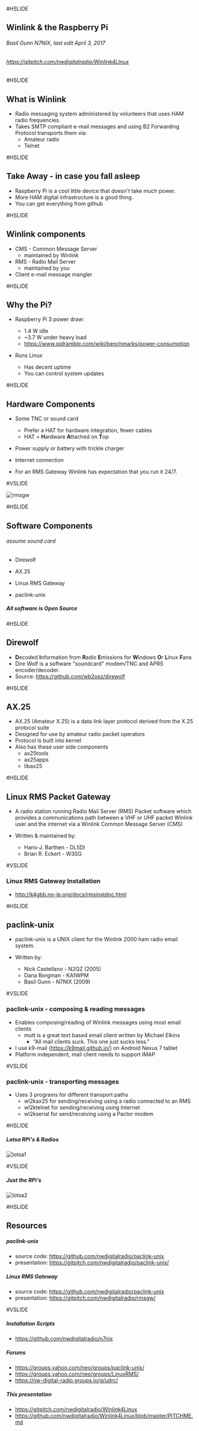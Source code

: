 #HSLIDE

## Winlink & the Raspberry Pi
###### Basil Gunn  N7NIX,  last edit April 3, 2017
###### https://gitpitch.com/nwdigitalradio/Winlink4LInux

#HSLIDE

## What is Winlink
* Radio messaging system administered by volunteers that uses HAM radio frequencies.
* Takes SMTP compliant e-mail messages and using B2 Forwarding Protocol transports them via:
  * Amateur radio
  * Telnet

#HSLIDE

## Take Away - in case you fall asleep
* Raspberry Pi is a cool little device that doesn't take much power.
* More HAM digital infrastructure is a good thing.
* You can get everything from github

#HSLIDE

## Winlink components

* CMS - Common Message Server
  * maintained by Winlink
* RMS - Radio Mail Server
  * maintained by you
* Client e-mail message mangler

#HSLIDE

## Why the Pi?

* Raspberry Pi 3 power draw:
  * 1.4 W  idle
  * ~3.7 W  under heavy load
  * https://www.pidramble.com/wiki/benchmarks/power-consumption

* Runs Linux
  * Has decent uptime
  * You can control system updates

#HSLIDE

## Hardware Components

* Some TNC or sound card
  * Prefer a HAT for hardware integration, fewer cables
  * HAT = **H**ardware **A**ttached on **T**op

* Power supply or battery with trickle charger

* Internet connection

* For an RMS Gateway Winlink has expectation that you run it 24/7.

#VSLIDE

![rmsgw](assets/rmsgw.png)

#HSLIDE

## Software Components
###### assume sound card

* Direwolf

* AX.25

* Linux RMS Gateway

* paclink-unix

##### All software is Open Source

#HSLIDE

## Direwolf

* **D**ecoded **I**nformation from **R**adio **E**missions for **W**indows **O**r **L**inux **F**ans
* Dire Wolf is a software "soundcard" modem/TNC and APRS encoder/decoder.
* Source: https://github.com/wb2osz/direwolf

#HSLIDE

## AX.25

* AX.25 (Amateur X.25) is a data link layer protocol derived from the X.25 protocol suite
* Designed for use by amateur radio packet operators
* Protocol is built into kernel
* Also has these user side components
  * ax25tools
  * ax25apps
  * libax25

#HSLIDE

## Linux RMS Packet Gateway

* A radio station running Radio Mail Server (RMS) Packet software which provides a communications path between
 a VHF or UHF packet Winlink user and the internet via a Winlink Common Message Server (CMS)

* Written & maintained by:
  * Hans-J. Barthen - DL5DI
  * Brian R. Eckert - W3SG

#VSLIDE

### Linux RMS Gateway Installation
  * http://k4gbb.no-ip.org/docs/rmsinstdoc.html

#HSLIDE

## paclink-unix

* paclink-unix is a UNIX client for the Winlink 2000 ham radio email system.

* Written by:
  * Nick Castellano - N2QZ (2005)
  * Dana Borgman - KA1WPM
  * Basil Gunn - N7NIX (2009)

#VSLIDE

### paclink-unix - composing & reading messages

* Enables composing/reading of Winlink messages using most email clients
  * mutt is a great text based email client written by Michael Elkins
    * "All mail clients suck. This one just sucks less."
* I use k9-mail (https://k9mail.github.io/) on Android Nexus 7 tablet
* Platform independent, mail client needs to support IMAP

#VSLIDE

### paclink-unix - transporting messages

* Uses 3 programs for different transport paths
  * wl2kax25 for sending/receiving using a radio connected to an RMS
  * wl2ktelnet for sending/receiving using Internet
  * wl2kserial for send/receiving using a Pactor modem

#HSLIDE

##### Lotsa RPi's & Radios

![lotsa1](assets/img_1804.jpg)

#VSLIDE

##### Just the RPi's

![lotsa2](assets/img_1805.jpg)

#HSLIDE

## Resources

##### paclink-unix
* source code: https://github.com/nwdigitalradio/paclink-unix
* presentation: https://gitpitch.com/nwdigitalradio/paclink-unix/

##### Linux RMS Gateway
* source code: https://github.com/nwdigitalradio/paclink-unix
* presentation: https://gitpitch.com/nwdigitalradio/rmsgw/

#VSLIDE

##### Installation Scripts
* https://github.com/nwdigitalradio/n7nix

##### Forums
* https://groups.yahoo.com/neo/groups/paclink-unix/
* https://groups.yahoo.com/neo/groups/LinuxRMS/
* https://nw-digital-radio.groups.io/g/udrc/

##### This presentation
* https://gitpitch.com/nwdigitalradio/Winlink4Linux
* https://github.com/nwdigitalradio/Winlink4Linux/blob/master/PITCHME.md
